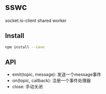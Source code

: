 # sswc
socket.io-client shared worker 

## Install
```bash
npm install --save
```

## API

- emit(topic, message): 发送一个message事件
- on(topic, callback): 注册一个事件处理器
- close: 手动关闭
